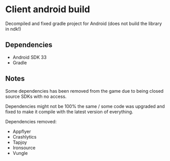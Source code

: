 # Client android build
Decompiled and fixed gradle project for Android (does not build the library in ndk!)

## Dependencies
- Android SDK 33
- Gradle

## Notes
Some dependencies has been removed from the game due to being closed source SDKs with no access.

Dependencies might not be 100% the same / some code was upgraded and fixed to make it compile with the latest version of everything.

Dependencies removed:
- Appflyer
- Crashlytics
- Tapjoy
- Ironsource
- Vungle
